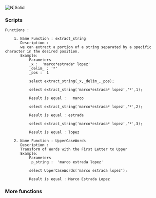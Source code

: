 
![N|Solid](https://camo.githubusercontent.com/e0e3e4ad47134bff0f4d1f01c8e0882b2240c486/68747470733a2f2f7777772e6d7973716c2e636f6d2f636f6d6d6f6e2f6c6f676f732f6c6f676f2d6d7973716c2d313730783131352e706e67)

### Scripts

    Functions :
      
        1. Name Function : extract_string 
           Description :  
           we can extract a portion of a string separated by a specific character in the desired position. 
           Example: 
               Parameters
               _x :  'marco*estrada* lopez' 
               _delim_ : '*'
               _pos :  1
               
               select extract_string(_x,_delim_,_pos);

               select extract_string('marco*estrada* lopez','*',1);
               
               Result is equal :   marco  

               select extract_string('marco*estrada* lopez','*',2);

               Result is equal : estrada

               select extract_string('marco*estrada* lopez','*',3);

               Result is equal : lopez 

        2. Name Function : UpperCaseWords 
           Description :  
           Transform of Words with the First Letter to Upper 
           Example: 
               Parameters
                p_string :  'marco estrada lopez'
               
               select UpperCaseWords('marco estrada lopez');

               Result is equal : Marco Estrada Lopez  

### More functions